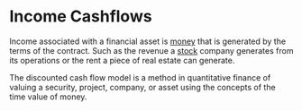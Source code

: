 # Income Cashflows
Income associated with a financial asset is [money](money.md) that is generated by the terms of the contract. Such as the revenue a [stock](stock.md) company generates from its operations or the rent a piece of real estate can generate.

The discounted cash flow model is a method in quantitative finance of valuing a security, project, company, or asset using the concepts of the time value of money.